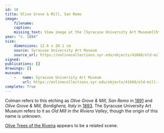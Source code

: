 ```yaml
---
id: 18
title: Olive Grove & Mill, San Remo
image:
    filename: 
    caption: 
    missing_text: View image at the [Syracuse University Art Museum](https://onlinecollections.syr.edu/objects/41668/old-mill-in-the-riviera-valley)
year: "c. 1884"
size:
    dimensions: 12.6 x 20.1 cm
    source: Syracuse University Art Museum
    source_url: https://onlinecollections.syr.edu/objects/41668/old-mill-in-the-riviera-valley
signed: 
publications: []
drawings: []
museums: 
    -   name: Syracuse University Art Museum
        url: https://onlinecollections.syr.edu/objects/41668/old-mill-in-the-riviera-valley
complete: True
---
```

Colman refers to this etching as _Olive Grove & Mill, San Remo_ in [1891](https://www.google.com/books/edition/A_Publication_by_the_New_York_Etching_Cl/6glLAQAAMAAJ) and _Olive Grove & Mill, Bordighera, Italy_ in [1893](https://babel.hathitrust.org/cgi/pt?id=hvd.32044033807371&view=1up&seq=130&q1=colman). The Syracuse University Art Museum refers to it as _Old Mill in the Riviera Valley_, though the origin of this name is unknown.

[Olive Trees of the Riveira](#20) appears to be a related scene.